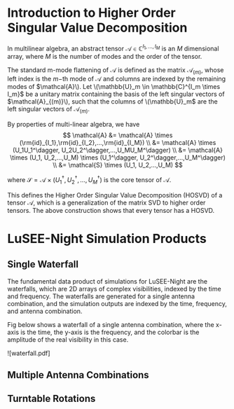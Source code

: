 # Introduction to Higher Order Singular Value Decomposition

In multilinear algebra, an abstract tensor
$\mathcal{A} \in \mathbb{C}^{I_1,...,I_M}$ is an $M$ dimensional
array, where $M$ is the number of modes and the order of the tensor.

The standard m-mode flattening of $\mathcal{A}$ is defined as the
matrix $\mathcal{A}_{(m)}$, whose left index is the $m-$th mode of
$\mathcal{A}$ and columns are indexed by the remaining modes of
$\mathcal{A}\). Let \(\mathbb{U}_m \in \mathbb{C}^{I_m \times I_m}$ be
a unitary matrix containing the basis of the left singular vectors of
$\mathcal{A}_{(m)}\), such that the columns of \(\mathbb{U}_m$ are the
left singular vectors of $\mathcal{A}_{(m)}$.

By properties of multi-linear algebra, we have 
$$
    \mathcal{A} &= \mathcal{A} \times (\rm{id}_{I_1},\rm{id}_{I_2},...,\rm{id}_{I_M}) \\
                &= \mathcal{A} \times (U_1U_1^\dagger, U_2U_2^\dagger,...,U_MU_M^\dagger) \\
                &= \mathcal{A} \times (U_1, U_2,...,U_M) \times (U_1^\dagger, U_2^\dagger,...,U_M^\dagger) \\
                &= \mathcal{S} \times (U_1, U_2,...,U_M)
$$


where $\mathcal{S} = \mathcal{A} \times (U_1^\dagger, U_2^\dagger,...,U_M^\dagger)$
is the core tensor of $\mathcal{A}$.

This defines the Higher Order Singular Value Decomposition (HOSVD) of a
tensor $\mathcal{A}$, which is a generalization of the matrix SVD to
higher order tensors. The above construction shows that every tensor has
a HOSVD.

# LuSEE-Night Simulation Products

## Single Waterfall

The fundamental data product of simulations for LuSEE-Night are the
waterfalls, which are 2D arrays of complex visibilities, indexed by the
time and frequency. The waterfalls are generated for a single antenna
combination, and the simulation outputs are indexed by the time,
frequency, and antenna combination.

Fig below shows a waterfall of a single antenna
combination, where the x-axis is the time, the y-axis is the frequency,
and the colorbar is the amplitude of the real visibility in this case.

![waterfall.pdf]

## Multiple Antenna Combinations

## Turntable Rotations

